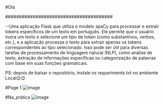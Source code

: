#Olá

#######################################

--Uma aplicação Flask que utiliza o modelo spaCy para processar e extrair tokens específicos de um texto em português. Ele permite que o usuário insira um texto e 
selecione um tipo de token (como substantivos, verbos, etc.), e a aplicação processa o texto para extrair 
apenas os tokens correspondentes ao tipo selecionado. Isso pode ser útil para diversas tarefas de processamento de linguagem natural (NLP), 
como análise de texto, extração de informações específicas ou categorização de palavras com base em suas funções gramaticais.

PS: depois de baixar o repositório, instale os requeriments.txt no ambiente Local😉😉

#Page 1
![image](https://github.com/user-attachments/assets/35c7e98b-a114-4416-b619-1b8c5941c16d)

#Na_prática
![image](https://github.com/user-attachments/assets/c9616adf-b5eb-481c-8614-fe86aad9d8f0)

